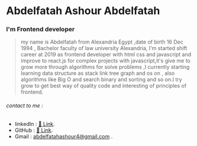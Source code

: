 # Abdelfatah Ashour Abdelfatah

### I'm Frontend developer

> my name is Abdelfatah from Alexandria Egypt ,date of birth 16 Dec 1994 ,
> Bachelor faculty of law university Alexandria, I'm started shift career at
> 2019 as frontend developer with html css and javascript and improve to
> react.js for complex projects with javascript,it's give me to grow more
> through algorithms for solve problems ,I currently starting learning data
> structure as stack link tree graph and os on , also algorithms like Big O and
> search binary and sorting and so on.I try grow to get best way of quality code
> and interesting of principles of frontend.

###### contact to me :

- linkedIn : [🔗 Link](https://www.linkedin.com/in/abdelfatah-ashour).
- GitHub : [🔗 Link](https://github.com/abdelfatahashour4).
- Gmail : abdelfatahashour4@gmail.com .
